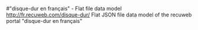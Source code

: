 #"disque-dur en français" - Flat file data model
http://fr.recuweb.com/disque-dur/
Flat JSON file data model of the recuweb portal "disque-dur en français"
